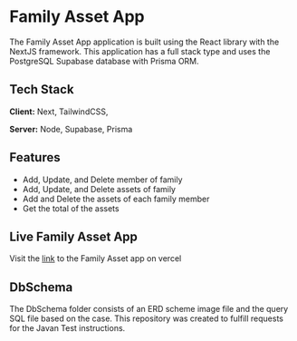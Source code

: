 
# Family Asset App

The Family Asset App application is built using the React library with the NextJS framework. This application has a full stack type and uses the PostgreSQL Supabase database with Prisma ORM.

## Tech Stack

**Client:** Next, TailwindCSS,

**Server:** Node, Supabase, Prisma


## Features

- Add, Update, and Delete member of family
- Add, Update, and Delete assets of family
- Add and Delete the assets of each family member
- Get the total of the assets

## Live Family Asset App
Visit the [link](https://family-asset.vercel.app/) to the Family Asset app on vercel

## DbSchema
The DbSchema folder consists of an ERD scheme image file and the query SQL file based on the case. This repository was created to fulfill requests for the Javan Test instructions.

